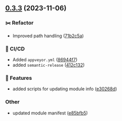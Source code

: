 ## [0.3.3](https://github.com/ahuca/TcPrjMgmt/compare/v0.3.2...v0.3.3) (2023-11-06)


### :scissors: Refactor

* Improved path handling ([71b2c5a](https://github.com/ahuca/TcPrjMgmt/commit/71b2c5a69f3f226eb45d88aa47997a49c5b5edb4))


### 🦊 CI/CD

* Added `appveyor.yml` ([86944f7](https://github.com/ahuca/TcPrjMgmt/commit/86944f74257bdc63a04427a97decff7990e5ca35))
* added `semantic-release` ([412c132](https://github.com/ahuca/TcPrjMgmt/commit/412c132ab66cc62a504444a95ef898112aa57c62))


### 🚀 Features

* added scripts for updating module info ([e30268d](https://github.com/ahuca/TcPrjMgmt/commit/e30268daabbc8610809b4759753289f4d3ec03a6))


### Other

* updated module manifest ([e85bfb5](https://github.com/ahuca/TcPrjMgmt/commit/e85bfb50b93a995bbba4d401be3833fb2be78a14))
